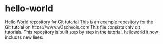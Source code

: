 # hello-world
Hello World repository for Git tutorial
This is an example repository for the Git tutoial on https://www.w3schools.com
This file consists only git tutorials.
This repository is built step by step in the tutorial.
helloworld
it now includes new lines.
